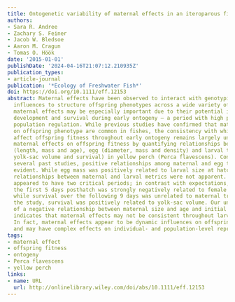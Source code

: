 ```yaml
---
title: Ontogenetic variability of maternal effects in an iteroparous fish
authors:
- Sara R. Andree
- Zachary S. Feiner
- Jacob W. Bledsoe
- Aaron M. Cragun
- Tomas O. Höök
date: '2015-01-01'
publishDate: '2024-04-16T21:07:12.210935Z'
publication_types:
- article-journal
publication: '*Ecology of Freshwater Fish*'
doi: https://doi.org/10.1111/eff.12153
abstract: Maternal effects have been observed to interact with genotypic and environmental
  influences to structure offspring phenotypes across a wide variety of taxa. In fishes,
  maternal effects may be especially important due to their potential influence on
  development and survival during early ontogeny – a period with high potential for
  population regulation. While previous studies have confirmed that maternal effects
  on offspring phenotype are common in fishes, the consistency with which they positively
  affect offspring fitness throughout early ontogeny remains largely unknown. We examined
  maternal effects on offspring fitness by quantifying relationships between maternal
  (length, mass and age), egg (diameter, mass and density) and larval traits (length,
  yolk-sac volume and survival) in yellow perch (Perca flavescens). Consistent with
  several past studies, positive relationships among maternal and egg traits were
  evident. While egg mass was positively related to larval size at hatching, direct
  relationships between maternal and larval metrics were not apparent. Larval survival
  appeared to have two critical periods; in contrast with expectations, survival in
  the first 5 days posthatch was strongly negatively related to female size and age,
  while survival over the following 9 days was unrelated to maternal traits. Throughout
  the study, survival was positively related to yolk-sac volume. Our unexpected observation
  of a negative relationship between maternal size and age and initial larval survival
  indicates that maternal effects may not be consistent throughout larval ontogeny.
  In fact, maternal effects appear to be dynamic influences on offspring fitness,
  and may have complex effects on individual- and population-level reproductive success.
tags:
- maternal effect
- offspring fitness
- ontogeny
- Perca flavescens
- yellow perch
links:
- name: URL
  url: http://onlinelibrary.wiley.com/doi/abs/10.1111/eff.12153
---
```

